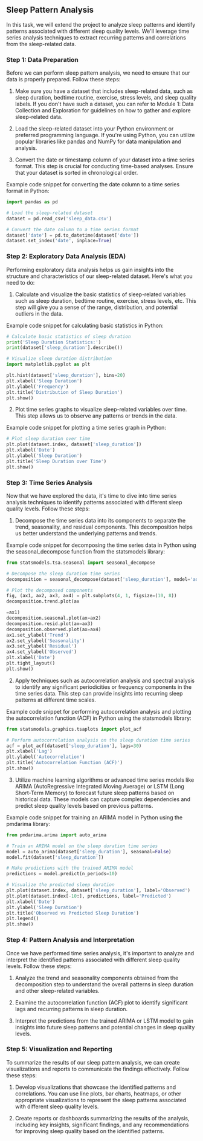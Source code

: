 

## Sleep Pattern Analysis

In this task, we will extend the project to analyze sleep patterns and identify patterns associated with different sleep quality levels. We'll leverage time series analysis techniques to extract recurring patterns and correlations from the sleep-related data.

### Step 1: Data Preparation

Before we can perform sleep pattern analysis, we need to ensure that our data is properly prepared. Follow these steps:

1. Make sure you have a dataset that includes sleep-related data, such as sleep duration, bedtime routine, exercise, stress levels, and sleep quality labels. If you don't have such a dataset, you can refer to Module 1: Data Collection and Exploration for guidelines on how to gather and explore sleep-related data.

2. Load the sleep-related dataset into your Python environment or preferred programming language. If you're using Python, you can utilize popular libraries like pandas and NumPy for data manipulation and analysis.

3. Convert the date or timestamp column of your dataset into a time series format. This step is crucial for conducting time-based analyses. Ensure that your dataset is sorted in chronological order.

Example code snippet for converting the date column to a time series format in Python:
```python
import pandas as pd

# Load the sleep-related dataset
dataset = pd.read_csv('sleep_data.csv')

# Convert the date column to a time series format
dataset['date'] = pd.to_datetime(dataset['date'])
dataset.set_index('date', inplace=True)
```

### Step 2: Exploratory Data Analysis (EDA)

Performing exploratory data analysis helps us gain insights into the structure and characteristics of our sleep-related dataset. Here's what you need to do:

1. Calculate and visualize the basic statistics of sleep-related variables such as sleep duration, bedtime routine, exercise, stress levels, etc. This step will give you a sense of the range, distribution, and potential outliers in the data.

Example code snippet for calculating basic statistics in Python:
```python
# Calculate basic statistics of sleep duration
print('Sleep Duration Statistics:')
print(dataset['sleep_duration'].describe())

# Visualize sleep duration distribution
import matplotlib.pyplot as plt

plt.hist(dataset['sleep_duration'], bins=20)
plt.xlabel('Sleep Duration')
plt.ylabel('Frequency')
plt.title('Distribution of Sleep Duration')
plt.show()
```

2. Plot time series graphs to visualize sleep-related variables over time. This step allows us to observe any patterns or trends in the data.

Example code snippet for plotting a time series graph in Python:
```python
# Plot sleep duration over time
plt.plot(dataset.index, dataset['sleep_duration'])
plt.xlabel('Date')
plt.ylabel('Sleep Duration')
plt.title('Sleep Duration over Time')
plt.show()
```

### Step 3: Time Series Analysis

Now that we have explored the data, it's time to dive into time series analysis techniques to identify patterns associated with different sleep quality levels. Follow these steps:

1. Decompose the time series data into its components to separate the trend, seasonality, and residual components. This decomposition helps us better understand the underlying patterns and trends.

Example code snippet for decomposing the time series data in Python using the seasonal_decompose function from the statsmodels library:
```python
from statsmodels.tsa.seasonal import seasonal_decompose

# Decompose the sleep duration time series
decomposition = seasonal_decompose(dataset['sleep_duration'], model='additive')

# Plot the decomposed components
fig, (ax1, ax2, ax3, ax4) = plt.subplots(4, 1, figsize=(10, 8))
decomposition.trend.plot(ax

=ax1)
decomposition.seasonal.plot(ax=ax2)
decomposition.resid.plot(ax=ax3)
decomposition.observed.plot(ax=ax4)
ax1.set_ylabel('Trend')
ax2.set_ylabel('Seasonality')
ax3.set_ylabel('Residual')
ax4.set_ylabel('Observed')
plt.xlabel('Date')
plt.tight_layout()
plt.show()
```

2. Apply techniques such as autocorrelation analysis and spectral analysis to identify any significant periodicities or frequency components in the time series data. This step can provide insights into recurring sleep patterns at different time scales.

Example code snippet for performing autocorrelation analysis and plotting the autocorrelation function (ACF) in Python using the statsmodels library:
```python
from statsmodels.graphics.tsaplots import plot_acf

# Perform autocorrelation analysis on the sleep duration time series
acf = plot_acf(dataset['sleep_duration'], lags=30)
plt.xlabel('Lag')
plt.ylabel('Autocorrelation')
plt.title('Autocorrelation Function (ACF)')
plt.show()
```

3. Utilize machine learning algorithms or advanced time series models like ARIMA (AutoRegressive Integrated Moving Average) or LSTM (Long Short-Term Memory) to forecast future sleep patterns based on historical data. These models can capture complex dependencies and predict sleep quality levels based on previous patterns.

Example code snippet for training an ARIMA model in Python using the pmdarima library:
```python
from pmdarima.arima import auto_arima

# Train an ARIMA model on the sleep duration time series
model = auto_arima(dataset['sleep_duration'], seasonal=False)
model.fit(dataset['sleep_duration'])

# Make predictions with the trained ARIMA model
predictions = model.predict(n_periods=10)

# Visualize the predicted sleep duration
plt.plot(dataset.index, dataset['sleep_duration'], label='Observed')
plt.plot(dataset.index[-10:], predictions, label='Predicted')
plt.xlabel('Date')
plt.ylabel('Sleep Duration')
plt.title('Observed vs Predicted Sleep Duration')
plt.legend()
plt.show()
```

### Step 4: Pattern Analysis and Interpretation

Once we have performed time series analysis, it's important to analyze and interpret the identified patterns associated with different sleep quality levels. Follow these steps:

1. Analyze the trend and seasonality components obtained from the decomposition step to understand the overall patterns in sleep duration and other sleep-related variables.

2. Examine the autocorrelation function (ACF) plot to identify significant lags and recurring patterns in sleep duration.

3. Interpret the predictions from the trained ARIMA or LSTM model to gain insights into future sleep patterns and potential changes in sleep quality levels.

### Step 5: Visualization and Reporting

To summarize the results of our sleep pattern analysis, we can create visualizations and reports to communicate the findings effectively. Follow these steps:

1. Develop visualizations that showcase the identified patterns and correlations. You can use line plots, bar charts, heatmaps, or other appropriate visualizations to represent the sleep patterns associated with different sleep quality levels.

2. Create reports or dashboards summarizing the results of the analysis, including key insights, significant findings, and any recommendations for improving sleep quality based on the identified patterns.
